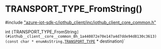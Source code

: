 # TRANSPORT_TYPE_FromString()

\#include ["azure-iot-sdk-c/iothub_client/inc/iothub_client_core_common.h"](../iot-c-ref-iothub-client-core-common-h.md)  

int `[`TRANSPORT_TYPE_FromString`](#iothub__client__core__common_8h_1a440872e70e147a4d7dde94d8130c3613)(const char * enumAsString,`[`TRANSPORT_TYPE`](#iothub__client__core__common_8h_1a9a3ab43f50232345732813eefad2dd08) * destination)`

